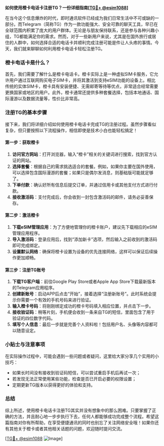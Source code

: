 **如何使用橙卡电话卡注册TG？一份详细指南[[TG💪+ @esim1088](https://t.me/s/esim1088)]**

在当今这个信息爆炸的时代，即时通讯软件已经成为我们日常生活中不可或缺的一部分。而Telegram（简称TG）作为一款功能强大、安全可靠的聊天工具，早已在全球范围内积累了庞大的用户群体。无论是与朋友保持联系，还是参与各种兴趣小组，TG都能满足你的需求。然而，对于一些新用户来说，尤其是在国外旅行或居住的人群中，如何选择合适的电话卡并顺利完成注册可能是件让人头疼的事情。今天，我们就来聊聊如何利用橙卡电话卡轻松注册TG。

### 橙卡电话卡是什么？

首先，我们需要了解什么是橙卡电话卡。橙卡实际上是一种虚拟SIM卡服务，它允许用户通过互联网购买电子SIM卡，并将其激活到支持eSIM功能的设备上。相比传统的实体SIM卡，橙卡具有安装便捷、无需邮寄等待等优点，非常适合经常需要更换国家或地区的用户。此外，橙卡通常还提供多种套餐选择，包括本地通话、国际漫游以及数据流量等，性价比非常高。

### 注册TG的基本步骤

接下来，我们将详细介绍如何使用橙卡电话卡完成TG的注册过程。虽然步骤看似复杂，但只要按照以下流程操作，相信即使是技术小白也能轻松搞定！

#### 第一步：获取橙卡

1. **访问官方网站**：打开浏览器，输入“橙卡”相关的关键词进行搜索，找到官方认证的网站。
2. **选择套餐**：根据自己的需求挑选适合的套餐。例如，如果你主要在国外使用，可以选择包含国际漫游的套餐；如果只是偶尔发消息，则基础版可能就足够了。
3. **下单付款**：确认好所有信息后提交订单，并通过信用卡或其他支付方式进行付款。
4. **接收激活码**：支付完成后，你会收到一封包含激活码的邮件，请务必妥善保存。

#### 第二步：激活橙卡

1. **下载eSIM管理应用**：为了方便地管理你的橙卡账户，建议先下载相应的eSIM管理应用程序。
2. **导入激活码**：登录应用后，找到“添加新卡”选项，然后输入之前收到的激活码即可完成绑定。
3. **设置默认网络**：确保将橙卡设置为设备的优先连接网络，这样可以保证后续操作更加顺畅。

#### 第三步：注册TG账号

1. **下载TG客户端**：前往Google Play Store或者Apple App Store下载最新版本的Telegram应用程序。
2. **创建新账号**：启动APP后点击“开始”，接着选择“注册新账号”。此时系统会提示你需要一个有效的手机号码来进行验证。
3. **输入橙卡号码**：将刚刚绑定成功的橙卡号码填入相应位置，并点击下一步。
4. **接收验证码**：稍等片刻，手机便会收到一条来自TG的短信，里面包含了用于验证的四位数字代码。
5. **填写个人信息**：最后一步就是完善个人资料啦！包括用户名、头像等内容都可以随意设定。

### 小贴士与注意事项

在实际操作过程中，可能会遇到一些问题或者疑问，这里给大家分享几个实用的小技巧：

- 如果长时间没有接收到验证码短信，可以尝试重启手机后再试一次；
- 若发现无法正常使用某些功能，检查是否已开启必要的权限设置；
- 定期更新TG版本以获得更好的体验和支持。

### 总结

综上所述，使用橙卡电话卡注册TG其实并没有想象中的那么困难。只要掌握了正确的方法，并且耐心地一步步执行下去，任何人都能够成功完成整个流程。希望这篇指南对你有所帮助，在享受便捷通讯的同时也别忘了关注网络安全哦！如果你还有其他关于橙卡或者其他相关话题的问题，欢迎随时提问交流。

[[TG💪+ @esim1088](https://t.me/s/esim1088) ![Image](https://i.postimg.cc/4NQfJmqS/Snipaste-2025-05-13-00-14-12.png)]
